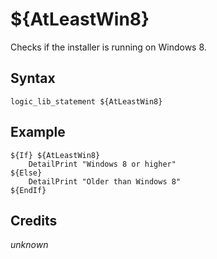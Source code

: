 # ${AtLeastWin8}

Checks if the installer is running on Windows 8.

## Syntax

    logic_lib_statement ${AtLeastWin8}

## Example

    ${If} ${AtLeastWin8}
        DetailPrint "Windows 8 or higher"
    ${Else}
        DetailPrint "Older than Windows 8"
    ${EndIf}

## Credits

*unknown*
